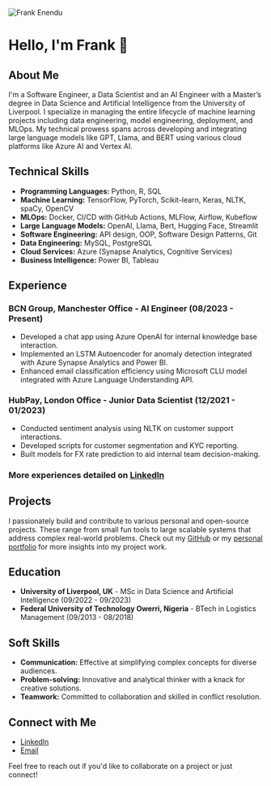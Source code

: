 ![Frank Enendu](https://media.licdn.com/dms/image/D4E16AQHJdljrUjzGSg/profile-displaybackgroundimage-shrink_350_1400/0/1717215519608?e=1723075200&v=beta&t=bS1Riy6i6pdV-GYbzY22kmL0IyYqY5sfe5sVhCQAups)

# Hello, I'm Frank 👋

## About Me
I'm a Software Engineer, a Data Scientist and an AI Engineer with a Master’s degree in Data Science and Artificial Intelligence from the University of Liverpool. I specialize in managing the entire lifecycle of machine learning projects including data engineering, model engineering, deployment, and MLOps. My technical prowess spans across developing and integrating large language models like GPT, Llama, and BERT using various cloud platforms like Azure AI and Vertex AI.

## Technical Skills
- **Programming Languages:** Python, R, SQL
- **Machine Learning:** TensorFlow, PyTorch, Scikit-learn, Keras, NLTK, spaCy, OpenCV
- **MLOps:** Docker, CI/CD with GitHub Actions, MLFlow, Airflow, Kubeflow
- **Large Language Models:** OpenAI, Llama, Bert, Hugging Face, Streamlit
- **Software Engineering:** API design, OOP, Software Design Patterns, Git
- **Data Engineering:** MySQL, PostgreSQL
- **Cloud Services:** Azure (Synapse Analytics, Cognitive Services)
- **Business Intelligence:** Power BI, Tableau

## Experience
### BCN Group, Manchester Office - AI Engineer (08/2023 - Present)
- Developed a chat app using Azure OpenAI for internal knowledge base interaction.
- Implemented an LSTM Autoencoder for anomaly detection integrated with Azure Synapse Analytics and Power BI.
- Enhanced email classification efficiency using Microsoft CLU model integrated with Azure Language Understanding API.

### HubPay, London Office - Junior Data Scientist (12/2021 - 01/2023)
- Conducted sentiment analysis using NLTK on customer support interactions.
- Developed scripts for customer segmentation and KYC reporting.
- Built models for FX rate prediction to aid internal team decision-making.

### More experiences detailed on [LinkedIn](#)

## Projects
I passionately build and contribute to various personal and open-source projects. These range from small fun tools to large scalable systems that address complex real-world problems. Check out my [GitHub](#) or my [personal portfolio](#) for more insights into my project work.

## Education
- **University of Liverpool, UK** - MSc in Data Science and Artificial Intelligence (09/2022 - 09/2023)
- **Federal University of Technology Owerri, Nigeria** - BTech in Logistics Management (09/2013 - 08/2018)

## Soft Skills
- **Communication:** Effective at simplifying complex concepts for diverse audiences.
- **Problem-solving:** Innovative and analytical thinker with a knack for creative solutions.
- **Teamwork:** Committed to collaboration and skilled in conflict resolution.

## Connect with Me
- [LinkedIn](https://www.linkedin.com/in/enendu-frank-chinedu/)
- [Email](mailto:frank@favai.onmicrosoft.com)

Feel free to reach out if you'd like to collaborate on a project or just connect!

